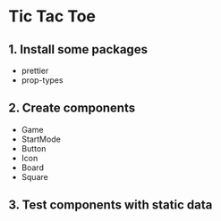 # Tic Tac Toe

## 1. Install some packages

- prettier
- prop-types

## 2. Create components

- Game
- StartMode
- Button
- Icon
- Board
- Square

## 3. Test components with static data
